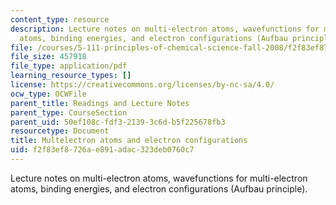 ```yaml
---
content_type: resource
description: Lecture notes on multi-electron atoms, wavefunctions for multi-electron
  atoms, binding energies, and electron configurations (Aufbau principle).
file: /courses/5-111-principles-of-chemical-science-fall-2008/f2f83ef8726ae891adac323deb0760c7_lecnotes08.pdf
file_size: 457918
file_type: application/pdf
learning_resource_types: []
license: https://creativecommons.org/licenses/by-nc-sa/4.0/
ocw_type: OCWFile
parent_title: Readings and Lecture Notes
parent_type: CourseSection
parent_uid: 50ef108c-fdf3-2139-3c6d-b5f225678fb3
resourcetype: Document
title: Multelectron atoms and electron configurations
uid: f2f83ef8-726a-e891-adac-323deb0760c7
---
```

Lecture notes on multi-electron atoms, wavefunctions for multi-electron atoms, binding energies, and electron configurations (Aufbau principle).
